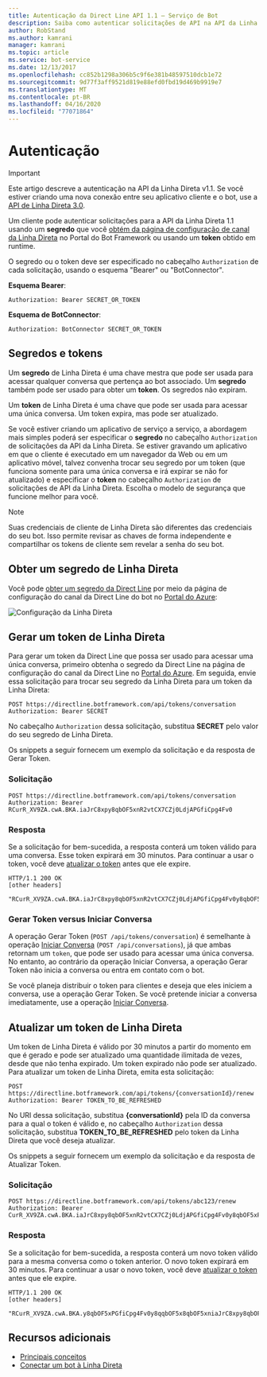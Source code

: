 ```yaml
---
title: Autenticação da Direct Line API 1.1 – Serviço de Bot
description: Saiba como autenticar solicitações de API na API da Linha Direta v1.1.
author: RobStand
ms.author: kamrani
manager: kamrani
ms.topic: article
ms.service: bot-service
ms.date: 12/13/2017
ms.openlocfilehash: cc852b1298a306b5c9f6e381b48597510dcb1e72
ms.sourcegitcommit: 9d77f3aff9521d819e88efd0fbd19d469b9919e7
ms.translationtype: MT
ms.contentlocale: pt-BR
ms.lasthandoff: 04/16/2020
ms.locfileid: "77071864"
---
```

# <a name="authentication"></a>Autenticação

> [!IMPORTANT]
> Este artigo descreve a autenticação na API da Linha Direta v1.1. Se você estiver criando uma nova conexão entre seu aplicativo cliente e o bot, use a [API de Linha Direta 3.0](bot-framework-rest-direct-line-3-0-authentication.md).

Um cliente pode autenticar solicitações para a API da Linha Direta 1.1 usando um **segredo** que você [obtém da página de configuração de canal da Linha Direta](../bot-service-channel-connect-directline.md) no Portal do Bot Framework ou usando um **token** obtido em runtime.

O segredo ou o token deve ser especificado no cabeçalho `Authorization` de cada solicitação, usando o esquema "Bearer" ou "BotConnector". 

**Esquema Bearer**:
```http
Authorization: Bearer SECRET_OR_TOKEN
```

**Esquema de BotConnector**:
```http
Authorization: BotConnector SECRET_OR_TOKEN
```

## <a name="secrets-and-tokens"></a>Segredos e tokens

Um **segredo** de Linha Direta é uma chave mestra que pode ser usada para acessar qualquer conversa que pertença ao bot associado. Um **segredo** também pode ser usado para obter um **token**. Os segredos não expiram. 

Um **token** de Linha Direta é uma chave que pode ser usada para acessar uma única conversa. Um token expira, mas pode ser atualizado. 

Se você estiver criando um aplicativo de serviço a serviço, a abordagem mais simples poderá ser especificar o **segredo** no cabeçalho `Authorization` de solicitações da API da Linha Direta. Se estiver gravando um aplicativo em que o cliente é executado em um navegador da Web ou em um aplicativo móvel, talvez convenha trocar seu segredo por um token (que funciona somente para uma única conversa e irá expirar se não for atualizado) e especificar o **token** no cabeçalho `Authorization` de solicitações de API da Linha Direta. Escolha o modelo de segurança que funcione melhor para você.

> [!NOTE]
> Suas credenciais de cliente de Linha Direta são diferentes das credenciais do seu bot. Isso permite revisar as chaves de forma independente e compartilhar os tokens de cliente sem revelar a senha do seu bot. 

## <a name="get-a-direct-line-secret"></a>Obter um segredo de Linha Direta

Você pode [obter um segredo da Direct Line](../bot-service-channel-connect-directline.md) por meio da página de configuração do canal da Direct Line do bot no [Portal do Azure](https://portal.azure.com):

![Configuração da Linha Direta](../media/direct-line-configure.png)

## <a name="generate-a-direct-line-token"></a><a id="generate-token"></a> Gerar um token de Linha Direta

Para gerar um token da Direct Line que possa ser usado para acessar uma única conversa, primeiro obtenha o segredo da Direct Line na página de configuração do canal da Direct Line no [Portal do Azure](https://portal.azure.com). Em seguida, envie essa solicitação para trocar seu segredo da Linha Direta para um token da Linha Direta:

```http
POST https://directline.botframework.com/api/tokens/conversation
Authorization: Bearer SECRET
```

No cabeçalho `Authorization` dessa solicitação, substitua **SECRET** pelo valor do seu segredo de Linha Direta.

Os snippets a seguir fornecem um exemplo da solicitação e da resposta de Gerar Token.

### <a name="request"></a>Solicitação

```http
POST https://directline.botframework.com/api/tokens/conversation
Authorization: Bearer RCurR_XV9ZA.cwA.BKA.iaJrC8xpy8qbOF5xnR2vtCX7CZj0LdjAPGfiCpg4Fv0
```

### <a name="response"></a>Resposta

Se a solicitação for bem-sucedida, a resposta conterá um token válido para uma conversa. Esse token expirará em 30 minutos. Para continuar a usar o token, você deve [atualizar o token](#refresh-token) antes que ele expire.

```http
HTTP/1.1 200 OK
[other headers]

"RCurR_XV9ZA.cwA.BKA.iaJrC8xpy8qbOF5xnR2vtCX7CZj0LdjAPGfiCpg4Fv0y8qbOF5xPGfiCpg4Fv0y8qqbOF5x8qbOF5xn"
```

### <a name="generate-token-versus-start-conversation"></a>Gerar Token versus Iniciar Conversa

A operação Gerar Token (`POST /api/tokens/conversation`) é semelhante à operação [Iniciar Conversa](bot-framework-rest-direct-line-1-1-start-conversation.md) (`POST /api/conversations`), já que ambas retornam um `token`, que pode ser usado para acessar uma única conversa. No entanto, ao contrário da operação Iniciar Conversa, a operação Gerar Token não inicia a conversa ou entra em contato com o bot. 

Se você planeja distribuir o token para clientes e deseja que eles iniciem a conversa, use a operação Gerar Token. Se você pretende iniciar a conversa imediatamente, use a operação [Iniciar Conversa](bot-framework-rest-direct-line-1-1-start-conversation.md).

## <a name="refresh-a-direct-line-token"></a><a id="refresh-token"></a> Atualizar um token de Linha Direta

Um token de Linha Direta é válido por 30 minutos a partir do momento em que é gerado e pode ser atualizado uma quantidade ilimitada de vezes, desde que não tenha expirado. Um token expirado não pode ser atualizado. Para atualizar um token de Linha Direta, emita esta solicitação:

```http
POST https://directline.botframework.com/api/tokens/{conversationId}/renew
Authorization: Bearer TOKEN_TO_BE_REFRESHED
```

No URI dessa solicitação, substitua **{conversationId}** pela ID da conversa para a qual o token é válido e, no cabeçalho `Authorization` dessa solicitação, substitua **TOKEN_TO_BE_REFRESHED** pelo token da Linha Direta que você deseja atualizar.

Os snippets a seguir fornecem um exemplo da solicitação e da resposta de Atualizar Token.

### <a name="request"></a>Solicitação

```http
POST https://directline.botframework.com/api/tokens/abc123/renew
Authorization: Bearer CurR_XV9ZA.cwA.BKA.iaJrC8xpy8qbOF5xnR2vtCX7CZj0LdjAPGfiCpg4Fv0y8qbOF5xPGfiCpg4Fv0y8qqbOF5x8qbOF5xn
```

### <a name="response"></a>Resposta

Se a solicitação for bem-sucedida, a resposta conterá um novo token válido para a mesma conversa como o token anterior. O novo token expirará em 30 minutos. Para continuar a usar o novo token, você deve [atualizar o token](#refresh-token) antes que ele expire.

```http
HTTP/1.1 200 OK
[other headers]

"RCurR_XV9ZA.cwA.BKA.y8qbOF5xPGfiCpg4Fv0y8qqbOF5x8qbOF5xniaJrC8xpy8qbOF5xnR2vtCX7CZj0LdjAPGfiCpg4Fv0"
```

## <a name="additional-resources"></a>Recursos adicionais

- [Principais conceitos](bot-framework-rest-direct-line-1-1-concepts.md)
- [Conectar um bot à Linha Direta](../bot-service-channel-connect-directline.md)